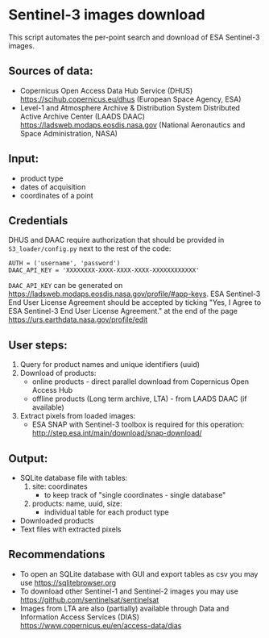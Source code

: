 # Sentinel-3 images download

This script automates the per-point search and download of ESA Sentinel-3 images.

## Sources of data: 
- Copernicus Open Access Data Hub Service (DHUS) https://scihub.copernicus.eu/dhus (European Space Agency, ESA)
- Level-1 and Atmosphere Archive & Distribution System Distributed Active Archive Center (LAADS DAAC) https://ladsweb.modaps.eosdis.nasa.gov (National Aeronautics and Space Administration, NASA)

## Input:
- product type
- dates of acquisition
- coordinates of a point


## Credentials
DHUS and DAAC require authorization  that should be provided in ``S3_loader/config.py`` next to the rest of the code:
```
AUTH = ('username', 'password')
DAAC_API_KEY = 'XXXXXXXX-XXXX-XXXX-XXXX-XXXXXXXXXXXX'
```
``DAAC_API_KEY`` can be generated on https://ladsweb.modaps.eosdis.nasa.gov/profile/#app-keys.
ESA Sentinel-3 End User License Agreement should be accepted by ticking "Yes, I Agree to ESA Sentinel-3 End User License Agreement." at the end of the page https://urs.earthdata.nasa.gov/profile/edit

## User steps:
1. Query for product names and unique identifiers (uuid)
2. Download of products:
	- online products - direct parallel download from Copernicus Open Access Hub
	- offline products (Long term archive, LTA) - from LAADS DAAC (if available)
3. Extract pixels from loaded images:
	- ESA SNAP with Sentinel-3 toolbox is required for this operation: http://step.esa.int/main/download/snap-download/

## Output:
- SQLite database file with tables:
	1. site: coordinates
		- to keep track of "single coordinates - single database"
	2. products: name, uuid, size:
		- individual table for each product type
- Downloaded products
- Text files with extracted pixels


## Recommendations
- To open an SQLite database with GUI and export tables as csv you may use https://sqlitebrowser.org
- To download other Sentinel-1 and Sentinel-2 images you may use https://github.com/sentinelsat/sentinelsat
- Images from LTA are also (partially) available through Data and Information Access Services (DIAS) https://www.copernicus.eu/en/access-data/dias





